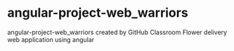 # angular-project-web_warriors
angular-project-web_warriors created by GitHub Classroom
Flower delivery web application using angular

